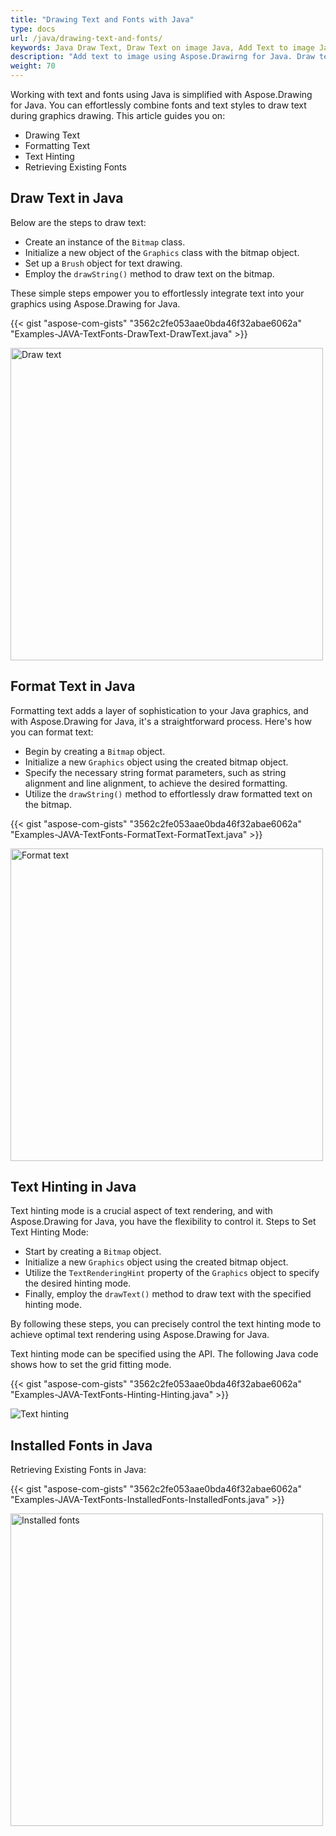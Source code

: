 ```yaml
---
title: "Drawing Text and Fonts with Java"
type: docs
url: /java/drawing-text-and-fonts/
keywords: Java Draw Text, Draw Text on image Java, Add Text to image Java, format text, text hinting, get installed fonts
description: "Add text to image using Aspose.Drawirng for Java. Draw text on image using Java API. Draw with different fonts using Java API."
weight: 70
---
```


Working with text and fonts using Java is simplified with Aspose.Drawing for Java. You can effortlessly combine fonts and text styles to draw text during graphics drawing. This article guides you on:

- Drawing Text
- Formatting Text
- Text Hinting
- Retrieving Existing Fonts

## **Draw Text in Java**

Below are the steps to draw text:

- Create an instance of the `Bitmap` class.
- Initialize a new object of the `Graphics` class with the bitmap object.
- Set up a `Brush` object for text drawing.
- Employ the `drawString()` method to draw text on the bitmap.

These simple steps empower you to effortlessly integrate text into your graphics using Aspose.Drawing for Java.

{{< gist "aspose-com-gists" "3562c2fe053aae0bda46f32abae6062a" "Examples-JAVA-TextFonts-DrawText-DrawText.java" >}}

<img src="https://github.com/aspose-drawing/Aspose.Drawing-for-Java/raw/master/Examples/Data/TextFonts/DrawText_out.png" alt="Draw text" width="500" />

## **Format Text in Java**

Formatting text adds a layer of sophistication to your Java graphics, and with Aspose.Drawing for Java, it's a straightforward process. Here's how you can format text:

- Begin by creating a `Bitmap` object.
- Initialize a new `Graphics` object using the created bitmap object.
- Specify the necessary string format parameters, such as string alignment and line alignment, to achieve the desired formatting.
- Utilize the `drawString()` method to effortlessly draw formatted text on the bitmap.

{{< gist "aspose-com-gists" "3562c2fe053aae0bda46f32abae6062a" "Examples-JAVA-TextFonts-FormatText-FormatText.java" >}}

<img src="https://github.com/aspose-drawing/Aspose.Drawing-for-Java/raw/master/Examples/Data/TextFonts/FormatText_out.png" alt="Format text" width="500" />

## **Text Hinting in Java**

Text hinting mode is a crucial aspect of text rendering, and with Aspose.Drawing for Java, you have the flexibility to control it. Steps to Set Text Hinting Mode:

- Start by creating a `Bitmap` object.
- Initialize a new `Graphics` object using the created bitmap object.
- Utilize the `TextRenderingHint` property of the `Graphics` object to specify the desired hinting mode.
- Finally, employ the `drawText()` method to draw text with the specified hinting mode.

By following these steps, you can precisely control the text hinting mode to achieve optimal text rendering using Aspose.Drawing for Java.

Text hinting mode can be specified using the API. The following Java code shows how to set the grid fitting mode.

{{< gist "aspose-com-gists" "3562c2fe053aae0bda46f32abae6062a" "Examples-JAVA-TextFonts-Hinting-Hinting.java" >}}

<img src="https://github.com/aspose-drawing/Aspose.Drawing-for-Java/raw/master/Examples/Data/TextFonts/Hinting_out.png" alt="Text hinting" />

## **Installed Fonts in Java**

Retrieving Existing Fonts in Java:

{{< gist "aspose-com-gists" "3562c2fe053aae0bda46f32abae6062a" "Examples-JAVA-TextFonts-InstalledFonts-InstalledFonts.java" >}}

<img src="https://github.com/aspose-drawing/Aspose.Drawing-for-Java/raw/master/Examples/Data/TextFonts/InstalledFonts_out.png" alt="Installed fonts" width="500" />
